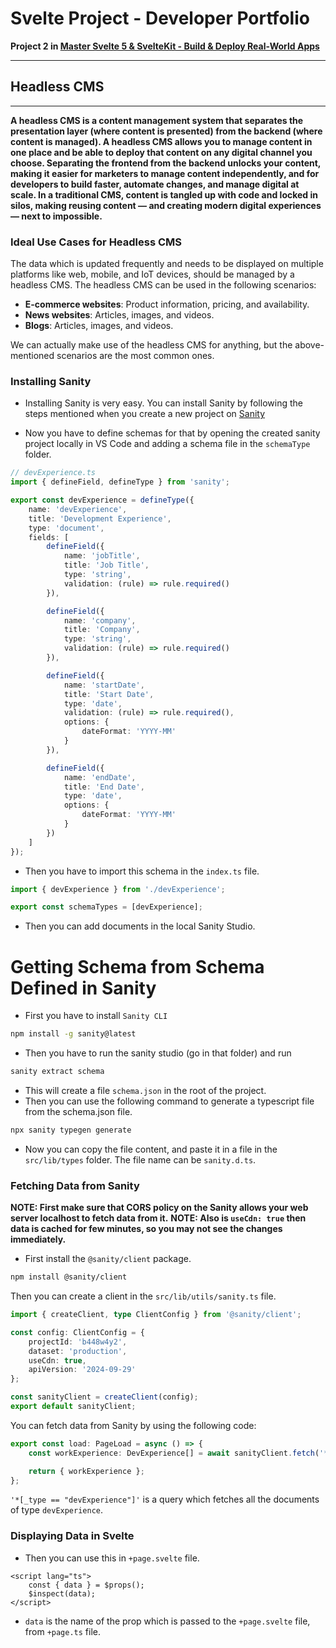 # Svelte Project - Developer Portfolio

**Project 2 in [Master Svelte 5 & SvelteKit - Build & Deploy Real-World Apps](https://www.udemy.com/course/practical-sveltekit-guide-build-and-deploy-real-world-apps/)**

---

## Headless CMS

---

**A headless CMS is a content management system that separates the presentation layer (where content is presented) from the backend (where content is managed). A headless CMS allows you to manage content in one place and be able to deploy that content on any digital channel you choose. Separating the frontend from the backend unlocks your content, making it easier for marketers to manage content independently, and for developers to build faster, automate changes, and manage digital at scale. In a traditional CMS, content is tangled up with code and locked in silos, making reusing content — and creating modern digital experiences — next to impossible.**

### Ideal Use Cases for Headless CMS

The data which is updated frequently and needs to be displayed on multiple platforms like web, mobile, and IoT devices, should be managed by a headless CMS. The headless CMS can be used in the following scenarios:

- **E-commerce websites**: Product information, pricing, and availability.
- **News websites**: Articles, images, and videos.
- **Blogs**: Articles, images, and videos.

We can actually make use of the headless CMS for anything, but the above-mentioned scenarios are the most common ones.

### Installing Sanity

- Installing Sanity is very easy. You can install Sanity by following the steps mentioned when you create a new project on [Sanity](https://www.sanity.io/)

- Now you have to define schemas for that by opening the created sanity project locally in VS Code and adding a schema file in the `schemaType` folder.

```ts
// devExperience.ts
import { defineField, defineType } from 'sanity';

export const devExperience = defineType({
	name: 'devExperience',
	title: 'Development Experience',
	type: 'document',
	fields: [
		defineField({
			name: 'jobTitle',
			title: 'Job Title',
			type: 'string',
			validation: (rule) => rule.required()
		}),

		defineField({
			name: 'company',
			title: 'Company',
			type: 'string',
			validation: (rule) => rule.required()
		}),

		defineField({
			name: 'startDate',
			title: 'Start Date',
			type: 'date',
			validation: (rule) => rule.required(),
			options: {
				dateFormat: 'YYYY-MM'
			}
		}),

		defineField({
			name: 'endDate',
			title: 'End Date',
			type: 'date',
			options: {
				dateFormat: 'YYYY-MM'
			}
		})
	]
});
```

- Then you have to import this schema in the `index.ts` file.

```ts
import { devExperience } from './devExperience';

export const schemaTypes = [devExperience];
```

- Then you can add documents in the local Sanity Studio.

# Getting Schema from Schema Defined in Sanity

- First you have to install `Sanity CLI`

```sh
npm install -g sanity@latest
```

- Then you have to run the sanity studio (go in that folder) and run

```sh
sanity extract schema
```

- This will create a file `schema.json` in the root of the project.
- Then you can use the following command to generate a typescript file from the schema.json file.

```sh
npx sanity typegen generate
```

- Now you can copy the file content, and paste it in a file in the `src/lib/types` folder. The file name can be `sanity.d.ts`.

### Fetching Data from Sanity

**NOTE: First make sure that CORS policy on the Sanity allows your web server localhost to fetch data from it.**
**NOTE: Also is `useCdn: true` then data is cached for few minutes, so you may not see the changes immediately.**

- First install the `@sanity/client` package.

```sh
npm install @sanity/client
```

Then you can create a client in the `src/lib/utils/sanity.ts` file.

```ts
import { createClient, type ClientConfig } from '@sanity/client';

const config: ClientConfig = {
	projectId: 'b448w4y2',
	dataset: 'production',
	useCdn: true,
	apiVersion: '2024-09-29'
};

const sanityClient = createClient(config);
export default sanityClient;
```

You can fetch data from Sanity by using the following code:

```ts
export const load: PageLoad = async () => {
	const workExperience: DevExperience[] = await sanityClient.fetch('*[_type == "devExperience"]');

	return { workExperience };
};
```

`'*[_type == "devExperience"]'` is a query which fetches all the documents of type `devExperience`.

### Displaying Data in Svelte

- Then you can use this in `+page.svelte` file.

```svelte
<script lang="ts">
	const { data } = $props();
	$inspect(data);
</script>
```

- `data` is the name of the prop which is passed to the `+page.svelte` file, from `+page.ts` file.
